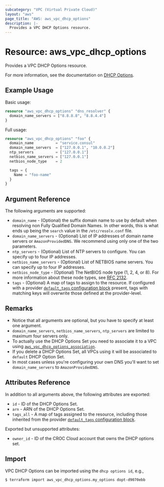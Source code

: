 ```yaml
---
subcategory: "VPC (Virtual Private Cloud)"
layout: "aws"
page_title: "AWS: aws_vpc_dhcp_options"
description: |-
  Provides a VPC DHCP Options resource.
---
```


# Resource: aws_vpc_dhcp_options

Provides a VPC DHCP Options resource.

For more information, see the documentation on [DHCP Options][dhcp-options]. 

## Example Usage

Basic usage:

```terraform
resource "aws_vpc_dhcp_options" "dns_resolver" {
  domain_name_servers = ["8.8.8.8", "8.8.4.4"]
}
```

Full usage:

```terraform
resource "aws_vpc_dhcp_options" "foo" {
  domain_name          = "service.consul"
  domain_name_servers  = ["127.0.0.1", "10.0.0.2"]
  ntp_servers          = ["127.0.0.1"]
  netbios_name_servers = ["127.0.0.1"]
  netbios_node_type    = 2

  tags = {
    Name = "foo-name"
  }
}
```

## Argument Reference

The following arguments are supported:

* `domain_name` - (Optional) the suffix domain name to use by default when resolving non Fully Qualified Domain Names. In other words, this is what ends up being the `search` value in the `/etc/resolv.conf` file.
* `domain_name_servers` - (Optional) List of IP addresses of domain name servers or `AmazonProvidedDNS`. We recommend using only one of the two parameters.
* `ntp_servers` - (Optional) List of NTP servers to configure. You can specify up to four IP addresses.
* `netbios_name_servers` - (Optional) List of NETBIOS name servers. You can specify up to four IP addresses.
* `netbios_node_type` - (Optional) The NetBIOS node type (1, 2, 4, or 8). For more information about these node types, see [RFC 2132](http://www.ietf.org/rfc/rfc2132.txt).
* `tags` - (Optional) A map of tags to assign to the resource. If configured with a provider [`default_tags` configuration block][default-tags] present, tags with matching keys will overwrite those defined at the provider-level.

## Remarks

* Notice that all arguments are optional, but you have to specify at least one argument.
* `domain_name_servers`, `netbios_name_servers`, `ntp_servers` are limited to maximum four servers only.
* To actually use the DHCP Options Set you need to associate it to a VPC using [`aws_vpc_dhcp_options_association`][tf-main-route-table-association].
* If you delete a DHCP Options Set, all VPCs using it will be associated to `default` DHCP Option Set.
* In most cases unless you're configuring your own DNS you'll want to set `domain_name_servers` to `AmazonProvidedDNS`.

## Attributes Reference

In addition to all arguments above, the following attributes are exported:

* `id` - ID of the DHCP Options Set.
* `arn` - ARN of the DHCP Options Set.
* `tags_all` - A map of tags assigned to the resource, including those inherited from the provider [`default_tags` configuration block][default-tags].

Exported but unsupported attributes:

* `owner_id` - ID of the CROC Cloud account that owns the DHCP options set.

## Import

VPC DHCP Options can be imported using the `dhcp options id`, e.g.,

```
$ terraform import aws_vpc_dhcp_options.my_options dopt-d9070ebb
```

[default-tags]: ../index.html#default_tags-configuration-block
[dhcp-options]: https://docs.cloud.croc.ru/en/services/networks/dhcpattrs.html
[tf-main-route-table-association]: main_route_table_association.html
